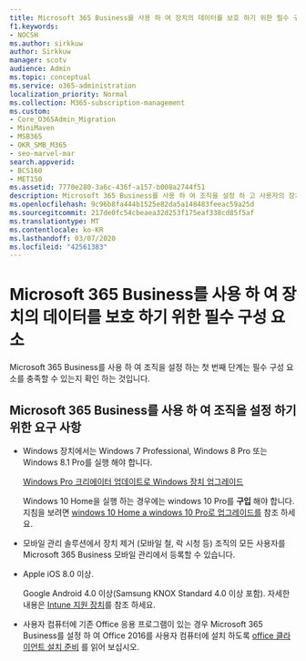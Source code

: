 ```yaml
---
title: Microsoft 365 Business를 사용 하 여 장치의 데이터를 보호 하기 위한 필수 구성 요소
f1.keywords:
- NOCSH
ms.author: sirkkuw
author: Sirkkuw
manager: scotv
audience: Admin
ms.topic: conceptual
ms.service: o365-administration
localization_priority: Normal
ms.collection: M365-subscription-management
ms.custom:
- Core_O365Admin_Migration
- MiniMaven
- MSB365
- OKR_SMB_M365
- seo-marvel-mar
search.appverid:
- BCS160
- MET150
ms.assetid: 7770e280-3a6c-436f-a157-b008a2744f51
description: Microsoft 365 Business를 사용 하 여 조직을 설정 하 고 사용자의 장치에서 작업 데이터를 보호 하기 위한 요구 사항에 대해 알아봅니다.
ms.openlocfilehash: 9c96b8fa444b1525e82da5a148483feeac59a25d
ms.sourcegitcommit: 217de0fc54cbeaea32d253f175eaf338cd85f5af
ms.translationtype: MT
ms.contentlocale: ko-KR
ms.lasthandoff: 03/07/2020
ms.locfileid: "42561383"
---
```

# <a name="prerequisites-for-protecting-data-on-devices-with-microsoft-365-business"></a>Microsoft 365 Business를 사용 하 여 장치의 데이터를 보호 하기 위한 필수 구성 요소

Microsoft 365 Business를 사용 하 여 조직을 설정 하는 첫 번째 단계는 필수 구성 요소를 충족할 수 있는지 확인 하는 것입니다.
  
## <a name="requirements-for-setting-up-your-organization-with-microsoft-365-business"></a>Microsoft 365 Business를 사용 하 여 조직을 설정 하기 위한 요구 사항

- Windows 장치에서는 Windows 7 Professional, Windows 8 Pro 또는 Windows 8.1 Pro를 실행 해야 합니다.
    
    [Windows Pro 크리에이터 업데이트로 Windows 장치 업그레이드](upgrade-to-windows-pro-creators-update.md)
    
    Windows 10 Home을 실행 하는 경우에는 windows 10 Pro를 **구입** 해야 합니다. 지침을 보려면 [windows 10 Home a windows 10 Pro로 업그레이드를](https://support.office.com/article/0aee10c1-4d34-43ee-a325-579c6c2df90e?ui=en-US&rs=en-US&ad=US) 참조 하세요. 
    
- 모바일 관리 솔루션에서 장치 제거 (모바일 철, 락 시청 등) 조직의 모든 사용자를 Microsoft 365 Business 모바일 관리에서 등록할 수 있습니다.
    
- Apple iOS 8.0 이상.
    
    Google Android 4.0 이상(Samsung KNOX Standard 4.0 이상 포함). 자세한 내용은 [Intune 지원 장치](https://go.microsoft.com/fwlink/p/?linkid=852307)를 참조 하세요.
    
- 사용자 컴퓨터에 기존 Office 응용 프로그램이 있는 경우 Microsoft 365 Business를 설정 하 여 Office 2016를 사용자 컴퓨터에 설치 하도록 [office 클라이언트 설치 준비](prepare-for-office-client-deployment.md) 를 읽어 보십시오. 
